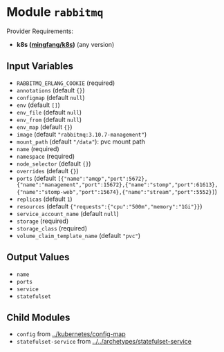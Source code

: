 
# Module `rabbitmq`

Provider Requirements:
* **k8s ([mingfang/k8s](https://registry.terraform.io/providers/mingfang/k8s/latest))** (any version)

## Input Variables
* `RABBITMQ_ERLANG_COOKIE` (required)
* `annotations` (default `{}`)
* `configmap` (default `null`)
* `env` (default `[]`)
* `env_file` (default `null`)
* `env_from` (default `null`)
* `env_map` (default `{}`)
* `image` (default `"rabbitmq:3.10.7-management"`)
* `mount_path` (default `"/data"`): pvc mount path
* `name` (required)
* `namespace` (required)
* `node_selector` (default `{}`)
* `overrides` (default `{}`)
* `ports` (default `[{"name":"amqp","port":5672},{"name":"management","port":15672},{"name":"stomp","port":61613},{"name":"stomp-web","port":15674},{"name":"stream","port":5552}]`)
* `replicas` (default `1`)
* `resources` (default `{"requests":{"cpu":"500m","memory":"1Gi"}}`)
* `service_account_name` (default `null`)
* `storage` (required)
* `storage_class` (required)
* `volume_claim_template_name` (default `"pvc"`)

## Output Values
* `name`
* `ports`
* `service`
* `statefulset`

## Child Modules
* `config` from [../kubernetes/config-map](../kubernetes/config-map)
* `statefulset-service` from [../../archetypes/statefulset-service](../../archetypes/statefulset-service)

